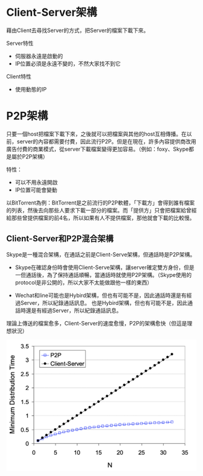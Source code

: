 


# Client-Server架構

藉由Client去尋找Server的方式，把Server的檔案下載下來。

Server特性
- 伺服器永遠是啟動的
- IP位置必須是永遠不變的，不然大家找不到它

Client特性
- 使用動態的IP


# P2P架構

只要一個host把檔案下載下來，之後就可以把檔案與其他的host互相傳播。在以前，server的內容都需要付費，因此流行P2P。但是在現在，許多內容提供商改用廣告付費的商業模式，從server下載檔案變得更加容易。（例如：foxy、Skype都是屬於P2P架構）

特性：
- 可以不用永遠開啟
- IP位置可能會變動

以BitTorrent為例：BitTorrent是之前流行的P2P軟體，「下載方」會得到誰有檔案的列表，然後去向那些人要求下載一部分的檔案。而「提供方」只會把檔案給曾經給那些曾提供檔案的前4名，所以如果有人不提供檔案，那他就會下載的比較慢。



## Client-Server和P2P混合架構

Skype是一種混合架構，在通話之前是Client-Serve架構，但通話時是P2P架構。

- Skype在確認身份時會使用Client-Serve架構，讓server確定雙方身份，但是一但通話後，為了保持通話順暢，當通話時就使用P2P架構。（Skype使用的protocol是非公開的，所以大家不太能做跟他一樣的東西）

- Wechat和line可能也是Hybird架構，但也有可能不是，因此通話時還是有經過Server，所以紀錄通話訊息。
也是Hybird架構，但也有可能不是，因此通話時還是有經過Server，所以紀錄通話訊息。


理論上傳送的檔案愈多，Client-Server的速度愈慢，P2P的架構愈快（但這是理想狀況）

![RelationShip](./圖片/speed.png)
